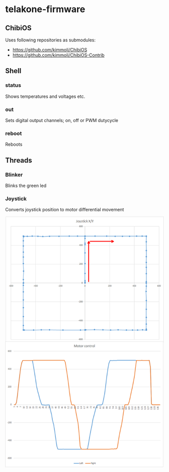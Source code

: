# telakone-firmware


## ChibiOS

Uses following repositories as submodules:
* https://github.com/kimmoli/ChibiOS
* https://github.com/kimmoli/ChibiOS-Contrib

## Shell

### status

Shows temperatures and voltages etc.

### out

Sets digital output channels; on, off or PWM dutycycle

### reboot

Reboots

## Threads
### Blinker

Blinks the green led

### Joystick

Converts joystick position to motor differential movement

<img alt="Joystick plot" src="joystick.png">

